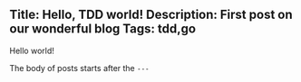 Title: Hello, TDD world!
Description: First post on our wonderful blog
Tags: tdd,go
---
Hello world!

The body of posts starts after the `---`